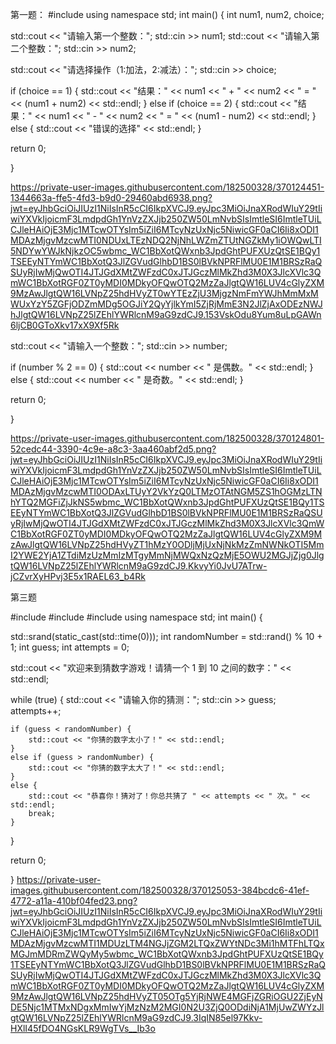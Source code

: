 第一题： #include using namespace std; int main() { int num1, num2, choice;

std::cout << "请输入第一个整数：";
std::cin >> num1;
std::cout << "请输入第二个整数：";
std::cin >> num2;

std::cout << "请选择操作（1:加法，2:减法）：";
std::cin >> choice;

if (choice == 1) {
    std::cout << "结果：" << num1 << " + " << num2 << " = " << (num1 + num2) << std::endl;
}
else if (choice == 2) {
    std::cout << "结果：" << num1 << " - " << num2 << " = " << (num1 - num2) << std::endl;
}
else {
    std::cout << "错误的选择" << std::endl;
}

return 0;

}

https://private-user-images.githubusercontent.com/182500328/370124451-1344663a-ffe5-4fd3-b9d0-29460abd6938.png?jwt=eyJhbGciOiJIUzI1NiIsInR5cCI6IkpXVCJ9.eyJpc3MiOiJnaXRodWIuY29tIiwiYXVkIjoicmF3LmdpdGh1YnVzZXJjb250ZW50LmNvbSIsImtleSI6ImtleTUiLCJleHAiOjE3Mjc1MTcwOTYsIm5iZiI6MTcyNzUxNjc5NiwicGF0aCI6Ii8xODI1MDAzMjgvMzcwMTI0NDUxLTEzNDQ2NjNhLWZmZTUtNGZkMy1iOWQwLTI5NDYwYWJkNjkzOC5wbmc_WC1BbXotQWxnb3JpdGhtPUFXUzQtSE1BQy1TSEEyNTYmWC1BbXotQ3JlZGVudGlhbD1BS0lBVkNPRFlMU0E1M1BRSzRaQSUyRjIwMjQwOTI4JTJGdXMtZWFzdC0xJTJGczMlMkZhd3M0X3JlcXVlc3QmWC1BbXotRGF0ZT0yMDI0MDkyOFQwOTQ2MzZaJlgtQW16LUV4cGlyZXM9MzAwJlgtQW16LVNpZ25hdHVyZT0wYTEzZjU3MjgzNmFmYWJhMmMxMWUxYzY5ZGFjODZmMDg5OGJiY2QyYjlkYmI5ZjRjMmE3N2JlZjAxODEzNWJhJlgtQW16LVNpZ25lZEhlYWRlcnM9aG9zdCJ9.153VskOdu8Yum8uLpGAWn6ljCB0GToXkv17xX9Xf5Rk

std::cout << "请输入一个整数：";
std::cin >> number;


if (number % 2 == 0) {
    std::cout << number << " 是偶数。" << std::endl;
}
else {
    std::cout << number << " 是奇数。" << std::endl;
}

return 0;

}

https://private-user-images.githubusercontent.com/182500328/370124801-52cedc44-3390-4c9e-a8c3-3aa460abf2d5.png?jwt=eyJhbGciOiJIUzI1NiIsInR5cCI6IkpXVCJ9.eyJpc3MiOiJnaXRodWIuY29tIiwiYXVkIjoicmF3LmdpdGh1YnVzZXJjb250ZW50LmNvbSIsImtleSI6ImtleTUiLCJleHAiOjE3Mjc1MTcwOTYsIm5iZiI6MTcyNzUxNjc5NiwicGF0aCI6Ii8xODI1MDAzMjgvMzcwMTI0ODAxLTUyY2VkYzQ0LTMzOTAtNGM5ZS1hOGMzLTNhYTQ2MGFiZjJkNS5wbmc_WC1BbXotQWxnb3JpdGhtPUFXUzQtSE1BQy1TSEEyNTYmWC1BbXotQ3JlZGVudGlhbD1BS0lBVkNPRFlMU0E1M1BRSzRaQSUyRjIwMjQwOTI4JTJGdXMtZWFzdC0xJTJGczMlMkZhd3M0X3JlcXVlc3QmWC1BbXotRGF0ZT0yMDI0MDkyOFQwOTQ2MzZaJlgtQW16LUV4cGlyZXM9MzAwJlgtQW16LVNpZ25hdHVyZT1hMzY0ODljMjUxNjNkMzZmNWNkOTI5MmI2YWE2YjA1ZTdiMzUzMmIzMTgyMmNjMWQxNzQzMjE5OWU2MGJjZjg0JlgtQW16LVNpZ25lZEhlYWRlcnM9aG9zdCJ9.KkvyYi0JvU7ATrw-jCZvrXyHPvj3E5x1RAEL63_b4Rk

第三题

#include #include
#include
using namespace std; int main() {

std::srand(static_cast<unsigned int>(std::time(0)));
int randomNumber = std::rand() % 10 + 1; 
int guess;
int attempts = 0;

std::cout << "欢迎来到猜数字游戏！请猜一个 1 到 10 之间的数字：" << std::endl;


while (true) {
    std::cout << "请输入你的猜测：";
    std::cin >> guess;
    attempts++;

    if (guess < randomNumber) {
        std::cout << "你猜的数字太小了！" << std::endl;
    }
    else if (guess > randomNumber) {
        std::cout << "你猜的数字太大了！" << std::endl;
    }
    else {
        std::cout << "恭喜你！猜对了！你总共猜了 " << attempts << " 次。" << std::endl;
        break; 
    }
}

return 0;

}
https://private-user-images.githubusercontent.com/182500328/370125053-384bcdc6-41ef-4772-a11a-410bf04fed23.png?jwt=eyJhbGciOiJIUzI1NiIsInR5cCI6IkpXVCJ9.eyJpc3MiOiJnaXRodWIuY29tIiwiYXVkIjoicmF3LmdpdGh1YnVzZXJjb250ZW50LmNvbSIsImtleSI6ImtleTUiLCJleHAiOjE3Mjc1MTcwOTYsIm5iZiI6MTcyNzUxNjc5NiwicGF0aCI6Ii8xODI1MDAzMjgvMzcwMTI1MDUzLTM4NGJjZGM2LTQxZWYtNDc3Mi1hMTFhLTQxMGJmMDRmZWQyMy5wbmc_WC1BbXotQWxnb3JpdGhtPUFXUzQtSE1BQy1TSEEyNTYmWC1BbXotQ3JlZGVudGlhbD1BS0lBVkNPRFlMU0E1M1BRSzRaQSUyRjIwMjQwOTI4JTJGdXMtZWFzdC0xJTJGczMlMkZhd3M0X3JlcXVlc3QmWC1BbXotRGF0ZT0yMDI0MDkyOFQwOTQ2MzZaJlgtQW16LUV4cGlyZXM9MzAwJlgtQW16LVNpZ25hdHVyZT05OTg5YjRjNWE4MGFjZGRiOGU2ZjEyNDE5Njc1MTMxNDgxMmIwYjMzNzM2MGI0N2U3ZjQ0ODdiNjA1MjUwZWYzJlgtQW16LVNpZ25lZEhlYWRlcnM9aG9zdCJ9.3IqIN85el97Kkv-HXlI45fDO4NGsKLR9WgTVs__Ib3o
